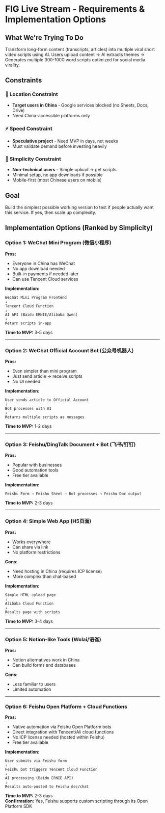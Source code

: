 # FIG Live Stream - Requirements & Implementation Options

## What We're Trying To Do

Transform long-form content (transcripts, articles) into multiple viral short video scripts using AI. Users upload content → AI extracts themes → Generates multiple 300-1000 word scripts optimized for social media virality.

## Constraints

### 🚫 Location Constraint
- **Target users in China** - Google services blocked (no Sheets, Docs, Drive)
- Need China-accessible platforms only

### ⚡ Speed Constraint  
- **Speculative project** - Need MVP in days, not weeks
- Must validate demand before investing heavily

### 🎯 Simplicity Constraint
- **Non-technical users** - Simple upload → get scripts
- Minimal setup, no app downloads if possible
- Mobile-first (most Chinese users on mobile)

## Goal

Build the simplest possible working version to test if people actually want this service. If yes, then scale up complexity.

## Implementation Options (Ranked by Simplicity)

### Option 1: WeChat Mini Program (微信小程序) 
**Pros:**
- Everyone in China has WeChat
- No app download needed
- Built-in payments if needed later
- Can use Tencent Cloud services

**Implementation:**
```
WeChat Mini Program Frontend
↓
Tencent Cloud Function 
↓
AI API (Baidu ERNIE/Alibaba Qwen)
↓
Return scripts in-app
```

**Time to MVP:** 3-5 days

---

### Option 2: WeChat Official Account Bot (公众号机器人) 
**Pros:**
- Even simpler than mini program
- Just send article → receive scripts
- No UI needed

**Implementation:**
```
User sends article to Official Account
↓
Bot processes with AI
↓
Returns multiple scripts as messages
```

**Time to MVP:** 1-2 days

---

### Option 3: Feishu/DingTalk Document + Bot (飞书/钉钉) 
**Pros:**
- Popular with businesses
- Good automation tools
- Free tier available

**Implementation:**
```
Feishu Form → Feishu Sheet → Bot processes → Feishu Doc output
```

**Time to MVP:** 2-3 days

---

### Option 4: Simple Web App (H5页面) 
**Pros:**
- Works everywhere
- Can share via link
- No platform restrictions

**Cons:**
- Need hosting in China (requires ICP license)
- More complex than chat-based

**Implementation:**
```
Simple HTML upload page
↓
Alibaba Cloud Function
↓  
Results page with scripts
```

**Time to MVP:** 3-4 days

---

### Option 5: Notion-like Tools (Wolai/语雀) 
**Pros:**
- Notion alternatives work in China
- Can build forms and databases

**Cons:**
- Less familiar to users
- Limited automation

---

### Option 6: Feishu Open Platform + Cloud Functions
**Pros:**
- Native automation via Feishu Open Platform bots
- Direct integration with Tencent/Ali cloud functions
- No ICP license needed (hosted within Feishu)
- Free tier available

**Implementation:**
```
User submits via Feishu form
↓
Feishu bot triggers Tencent Cloud Function 
↓
AI processing (Baidu ERNIE API)
↓
Results auto-posted to Feishu doc/chat
```

**Time to MVP:** 2-3 days  
**Confirmation:** Yes, Feishu supports custom scripting through its Open Platform SDK
